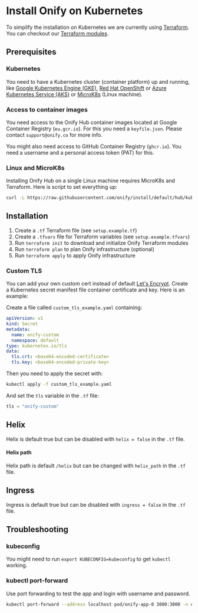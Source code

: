 
# Install Onify on Kubernetes

To simplify the installation on Kubernetes we are currently using [Terraform](https://www.terraform.io/). You can checkout our [Terraform modules](https://github.com/onify/terraform/tree/main). 

## Prerequisites

### Kubernetes

You need to have a Kubernetes cluster (container platform) up and running, like [Google Kubernetes Engine (GKE)](https://cloud.google.com/kubernetes-engine), [Red Hat OpenShift](https://www.redhat.com/en/technologies/cloud-computing/openshift) or [Azure Kubernetes Service (AKS)](https://azure.microsoft.com/en-us/products/kubernetes-service) or [MicroK8s](https://microk8s.io/) (Linux machine). 

### Access to container images

You need access to the Onify Hub container images located at Google Container Registry (`eu.gcr.io`). For this you need a `keyfile.json`. Please contact `support@onify.co` for more info.

You might also need access to GitHub Container Registry (`ghcr.io`). You need a username and a personal access token (PAT) for this.

### Linux and MicroK8s

Installing Onify Hub on a single Linux machine requires MicroK8s and Terraform. Here is script to set everything up:

```bash
curl -L https://raw.githubusercontent.com/onify/install/default/hub/kubernetes/install_microk8s.sh | bash
```

## Installation

1. Create a `.tf` Terraform file (see `setup.example.tf`)
2. Create a `.tfvars` file for Terraform variables (see `setup.example.tfvars`)
3. Run `terraform init` to download and initialize Onify Terraform modules
4. Run `terraform plan` to plan Onify infrastructure (optional)
5. Run `terraform apply` to apply Onify infrastructure

### Custom TLS

You can add your own custom cert instead of default [Let's Encrypt](https://letsencrypt.org/). Create a Kubernetes secret manifest file container certificate and key. Here is an example:


Create a file called `custom_tls_example.yaml` containing:
```yaml
apiVersion: v1
kind: Secret
metadata:
  name: onify-custom 
  namespace: default
type: kubernetes.io/tls
data:
  tls.crt: <base64-encoded-certificate>
  tls.key: <base64-encoded-private-key>
```

Then you need to apply the secret with: 
```bash
kubectl apply -f custom_tls_example.yaml
```

And set the `tls` variable in the `.tf` file:
```tf
tls = "onify-custom"
```

## Helix
Helix is default true but can be disabled with `helix = false`
in the `.tf` file.

#### Helix path
Helix path is default `/helix` but can be changed with `helix_path` in the `.tf` file.

## Ingress
Ingress is default true but can be disabled with `ingress = false` in the `.tf` file.


## Troubleshooting

### kubeconfig

You might need to run `export KUBECONFIG=kubeconfig` to get `kubectl` working. 

### kubectl port-forward

Use port forwarding to test the app and login with username and password.

```bash
kubectl port-forward --address localhost pod/onify-app-0 3000:3000 -n onify-{CLIENT CODE}-{INSTANCE CODE}
```

